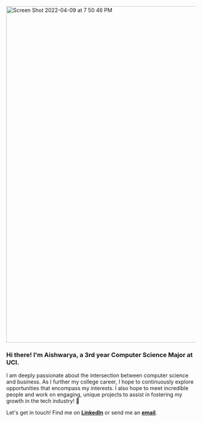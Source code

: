 <img width="895" alt="Screen Shot 2022-04-09 at 7 50 46 PM" src="https://user-images.githubusercontent.com/66351580/162599138-7b05686b-37ea-424d-8c7b-b01f26f41bd2.png">

### Hi there! I'm Aishwarya, a 3rd year Computer Science Major at UCI.

I am deeply passionate about the intersection between computer science and business. As I further my college career, I hope to continuously explore opportunities that encompass my interests. I also hope to meet incredible people and work on engaging, unique projects to assist in fostering my growth in the tech industry! 🚀

Let's get in touch! Find me on [**LinkedIn**](https://www.linkedin.com/in/aishwarya-thadiparthi-b196731b2/) or send me an [**email**](mailto:athadipa@uci.edu).
<!--
**aishwarya-t/aishwarya-t** is a ✨ _special_ ✨ repository because its `README.md` (this file) appears on your GitHub profile.

Here are some ideas to get you started:

- 🔭 I’m currently working on ...
- 🌱 I’m currently learning ...
- 👯 I’m looking to collaborate on ...
- 🤔 I’m looking for help with ...
- 💬 Ask me about ...
- 📫 How to reach me: ...
- 😄 Pronouns: ...
- ⚡ Fun fact: ...
-->
